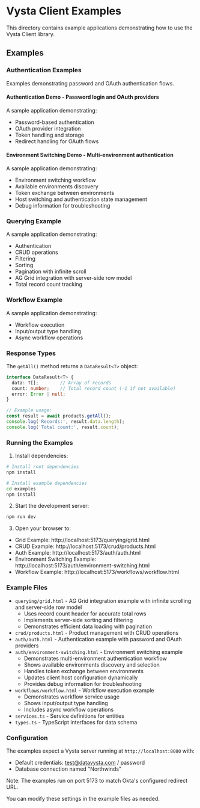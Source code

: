# Vysta Client Examples

This directory contains example applications demonstrating how to use the Vysta Client library.

## Examples

### Authentication Examples
Examples demonstrating password and OAuth authentication flows.

#### Authentication Demo - Password login and OAuth providers
A sample application demonstrating:
- Password-based authentication
- OAuth provider integration
- Token handling and storage
- Redirect handling for OAuth flows

#### Environment Switching Demo - Multi-environment authentication
A sample application demonstrating:
- Environment switching workflow
- Available environments discovery
- Token exchange between environments
- Host switching and authentication state management
- Debug information for troubleshooting

### Querying Example
A sample application demonstrating:
- Authentication
- CRUD operations
- Filtering
- Sorting
- Pagination with infinite scroll
- AG Grid integration with server-side row model
- Total record count tracking

### Workflow Example
A sample application demonstrating:
- Workflow execution
- Input/output type handling
- Async workflow operations

### Response Types

The `getAll()` method returns a `DataResult<T>` object:
```typescript
interface DataResult<T> {
  data: T[];        // Array of records
  count: number;    // Total record count (-1 if not available)
  error: Error | null;
}

// Example usage:
const result = await products.getAll();
console.log('Records:', result.data.length);
console.log('Total count:', result.count);
```

### Running the Examples

1. Install dependencies:
```bash
# Install root dependencies
npm install

# Install example dependencies
cd examples
npm install
```

2. Start the development server:
```bash
npm run dev
```

3. Open your browser to:
- Grid Example: http://localhost:5173/querying/grid.html
- CRUD Example: http://localhost:5173/crud/products.html
- Auth Example: http://localhost:5173/auth/auth.html
- Environment Switching Example: http://localhost:5173/auth/environment-switching.html
- Workflow Example: http://localhost:5173/workflows/workflow.html

### Example Files

- `querying/grid.html` - AG Grid integration example with infinite scrolling and server-side row model
  - Uses record count header for accurate total rows
  - Implements server-side sorting and filtering
  - Demonstrates efficient data loading with pagination
- `crud/products.html` - Product management with CRUD operations
- `auth/auth.html` - Authentication example with password and OAuth providers
- `auth/environment-switching.html` - Environment switching example
  - Demonstrates multi-environment authentication workflow
  - Shows available environments discovery and selection
  - Handles token exchange between environments
  - Updates client host configuration dynamically
  - Provides debug information for troubleshooting
- `workflows/workflow.html` - Workflow execution example
  - Demonstrates workflow service usage
  - Shows input/output type handling
  - Includes async workflow operations
- `services.ts` - Service definitions for entities
- `types.ts` - TypeScript interfaces for data schema

### Configuration

The examples expect a Vysta server running at `http://localhost:8080` with:
- Default credentials: test@datavysta.com / password
- Database connection named "Northwinds"

Note: The examples run on port 5173 to match Okta's configured redirect URL.

You can modify these settings in the example files as needed.